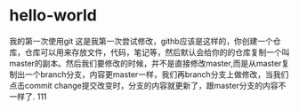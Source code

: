 # hello-world
我的第一次使用git
这是我第一次尝试修改，githb应该是这样的，你创建一个仓库，仓库可以用来存放文件，代码，笔记等，然后默认会给你的的仓库复制一个叫master的副本。然后我们要修改的时候，并不是直接修改master,而是从master复制出一个branch分支，内容更master一样，我们再branch分支上做修改，当我们点击commit change提交改变时，分支的内容就更新了，跟master分支的内容不一样了.
111
